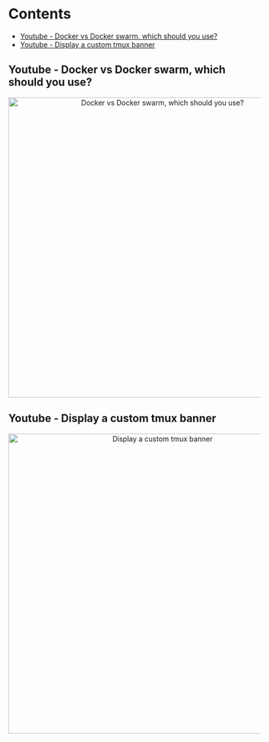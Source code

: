 # Contents

<!-- toc -->

- [Youtube - Docker vs Docker swarm, which should you use?](#youtube---docker-vs-docker-swarm-which-should-you-use)
- [Youtube - Display a custom tmux banner](#youtube---display-a-custom-tmux-banner)

<!-- tocstop -->

## Youtube - Docker vs Docker swarm, which should you use?

<div align="center">
    <a href="https://youtu.be/HaXtUBxvvx4">
        <img
          src="https://res.cloudinary.com/daqwsgmx6/image/upload/q_75/v1708093565/youtube/docker-practical/docker-vs-swarm.png"
          alt="Docker vs Docker swarm, which should you use?"
          width="600"
        />
    </a>
</div>

## Youtube - Display a custom tmux banner

<div align="center">
    <a href="https://youtu.be/7hHIjTu_oI4">
        <img
          src="https://res.cloudinary.com/daqwsgmx6/image/upload/q_75/v1723805347/youtube/neovim/tmux-custom-banner.avif"
          alt="Display a custom tmux banner"
          width="600"
        />
    </a>
</div>
